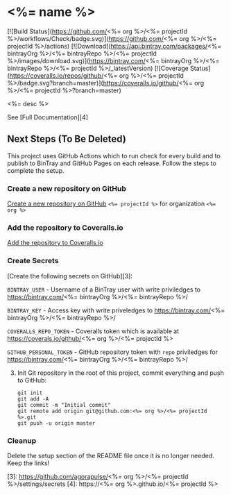 # <%= name %>

[![Build Status](https://github.com/<%= org %>/<%= projectId %>/workflows/Check/badge.svg)](https://github.com/<%= org %>/<%= projectId %>/actions)
[![Download](https://api.bintray.com/packages/<%= bintrayOrg %>/<%= bintrayRepo %>/<%= projectId %>/images/download.svg)](https://bintray.com/<%= bintrayOrg %>/<%= bintrayRepo %>/<%= projectId %>/_latestVersion)
[![Coverage Status](https://coveralls.io/repos/github/<%= org %>/<%= projectId %>/badge.svg?branch=master)](https://coveralls.io/github/<%= org %>/<%= projectId %>?branch=master)

<%= desc %>

See [Full Documentation][4]


## Next Steps (To Be Deleted)

This project uses GitHub Actions which to run check for every build and to publish to BinTray and GitHub Pages on each release. Follow the steps to complete the setup.

### Create a new repository on GitHub 
[Create a new repository on GitHub][1] `<%= projectId %>` for organization `<%= org %>`

### Add the repository to Coveralls.io

[Add the repository to Coveralls.io][2]

### Create Secrets
[Create the following secrets on GitHub][3]:

`BINTRAY_USER` - Username of a BinTray user with write priviledges to https://bintray.com/<%= bintrayOrg %>/<%= bintrayRepo %>/

`BINTRAY_KEY` - Access key with write priveledges to https://bintray.com/<%= bintrayOrg %>/<%= bintrayRepo %>/

`COVERALLS_REPO_TOKEN` - Coveralls token which is available at https://coverals.io/github/<%= org %>/<%= projectId %>

`GITHUB_PERSONAL_TOKEN` - GitHub repository token with `repo` priviledges for https://bintray.com/<%= bintrayOrg %>/<%= bintrayRepo %>/
 
3. Init Git repository in the root of this project, commit everything and push to GitHub:
    ```
    git init
    git add -A
    git commit -m "Initial commit"
    git remote add origin git@github.com:<%= org %>/<%= projectId %>.git
    git push -u origin master
    ```

### Cleanup

Delete the setup section of the README file once it is no longer needed. Keep the links!

[1]: https://github.com/new
[2]: https://coveralls.io/repos/new
[3]: https://github.com/agorapulse/<%= org %>/<%= projectId %>/settings/secrets
[4]: https://<%= org %>.github.io/<%= projectId %>
